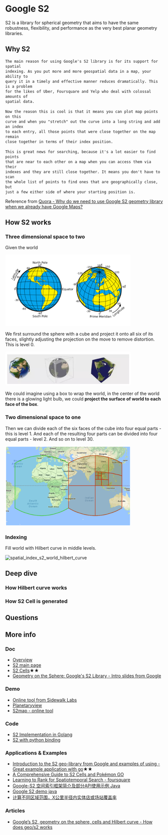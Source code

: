 # Google S2

S2 is a library for spherical geometry that aims to have the same robustness, flexibility, and performance as the very best planar geometry libraries.

## Why S2

```
The main reason for using Google's S2 library is for its support for spatial 
indexing. As you put more and more geospatial data in a map, your ability to 
query it in a timely and effective manner reduces dramatically. This is a problem 
for the likes of Uber, Foursquare and Yelp who deal with colossal amounts of 
spatial data.

Now the reason this is cool is that it means you can plot map points on this 
curve and when you "stretch" out the curve into a long string and add an index 
to each entry, all those points that were close together on the map remain 
close together in terms of their index position.

This is great news for searching, because it's a lot easier to find points 
that are near to each other on a map when you can access them via their 
indexes and they are still close together. It means you don't have to scan 
the whole list of points to find ones that are geographically close, but 
just a few either side of where your starting position is.
```
Reference from [Quora - Why do we need to use Google S2 geometry library when we already have Google Maps?](https://www.quora.com/Why-do-we-need-to-use-Google-S2-geometry-library-when-we-already-have-Google-Maps)

## How S2 works

### Three dimensional space to two

Given the world

<img src="../resources/spatial_index_s2_world.png" alt="spatial_index_s2_world" width="400"/>

We first surround the sphere with a cube and project it onto all six of its faces, slightly adjusting the projection on the move to remove distortion. This is level 0.

<img src="../resources/spatial_index_s2_3-2.png" alt="spatial_index_s2_3" width="400"/>

We could imagine using a box to wrap the world, in the center of the world there is a glowing light bulb, we could **project the surface of world to each face of the box**.


### Two dimensional space to one

Then we can divide each of the six faces of the cube into four equal parts - this is level 1. And each of the resulting four parts can be divided into four equal parts - level 2. And so on to level 30.

<img src="../resources/spatial_index_s2_level_0.png" alt="spatial_index_s2_level_0" width="400"/>

### Indexing

Fill world with Hilbert curve in middle levels.

<img src="../resources/spatial_index_s2_world_hilbert_curve.png" alt="spatial_index_s2_world_hilbert_curve" width="400"/>


## Deep dive

### How Hilbert curve works

### How S2 Cell is generated



## Questions


## More info
### Doc

- [Overview](http://s2geometry.io/about/overview)
- [S2 main page](https://s2geometry.io/)
- [S2 Cells](https://s2geometry.io/devguide/s2cell_hierarchy.html)<span>&#9733;</span><span>&#9733;</span>
- [Geometry on the Sphere: Google's S2 Library - Intro slides from Google](https://docs.google.com/presentation/d/1Hl4KapfAENAOf4gv-pSngKwvS_jwNVHRPZTTDzXXn6Q/view#slide=id.i0)


### Demo

- [Online tool from Sidewalk Labs](https://s2.sidewalklabs.com/regioncoverer/)
- [Planetaryview](https://s2.sidewalklabs.com/planetaryview/) 
- [S2map - online tool](http://s2map.com/#order=latlng&mode=polygon&s2=false&points=)

### Code
- [S2 Implementation in Golang](https://godoc.org/github.com/golang/geo/s2)
- [S2 with python binding](https://github.com/yjwong/s2-geometry-library)

### Applications & Examples

- [Introduction to the S2 geo-library from Google and examples of using - Great example application with go](https://habrahabr.info/development/programming/948-introduction-to-the-s2-geo-library-from-google-and-examples-of-using.html)<span>&#9733;</span><span>&#9733;</span>
- [A Comprehensive Guide to S2 Cells and Pokémon GO](https://pokemongohub.net/post/article/comprehensive-guide-s2-cells-pokemon-go/)
- [Learning to Rank for Spatiotemporal Search - foursquare](http://secondthought.org/notes/wsdm2013-final.pdf)
- [Google-S2 空间索引框架简介及部分API使用示例 Java](https://my.oschina.net/ordiychen/blog/858715)
- [Google S2 demo java](https://gitee.com/ordiy/google-s2-demo)
- [计算不同区域范围，X公里半径内实体店或场站覆盖率](https://www.cnblogs.com/tgzhu/p/8289331.html)



### Articles

- [Google’s S2, geometry on the sphere, cells and Hilbert curve - How does geo/s2 works](http://blog.christianperone.com/2015/08/googles-s2-geometry-on-the-sphere-cells-and-hilbert-curve/
)



